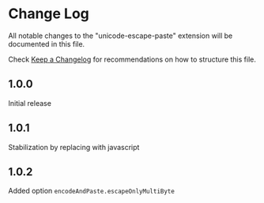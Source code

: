 # Change Log

All notable changes to the "unicode-escape-paste" extension will be documented in this file.

Check [Keep a Changelog](http://keepachangelog.com/) for recommendations on how to structure this file.

## 1.0.0
Initial release

## 1.0.1
Stabilization by replacing with javascript
## 1.0.2
Added option `encodeAndPaste.escapeOnlyMultiByte`